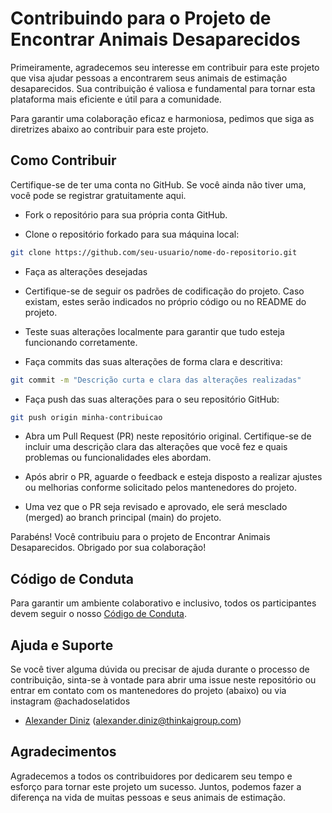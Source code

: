 # Contribuindo para o Projeto de Encontrar Animais Desaparecidos

Primeiramente, agradecemos seu interesse em contribuir para este projeto que visa ajudar pessoas a encontrarem seus animais de estimação desaparecidos. Sua contribuição é valiosa e fundamental para tornar esta plataforma mais eficiente e útil para a comunidade.

Para garantir uma colaboração eficaz e harmoniosa, pedimos que siga as diretrizes abaixo ao contribuir para este projeto.

## Como Contribuir

Certifique-se de ter uma conta no GitHub. Se você ainda não tiver uma, você pode se registrar gratuitamente aqui.

- Fork o repositório para sua própria conta GitHub.

- Clone o repositório forkado para sua máquina local:

```bash
git clone https://github.com/seu-usuario/nome-do-repositorio.git
```

- Faça as alterações desejadas
- Certifique-se de seguir os padrões de codificação do projeto. Caso existam, estes serão indicados no próprio código ou no README do projeto.
- Teste suas alterações localmente para garantir que tudo esteja funcionando corretamente.

- Faça commits das suas alterações de forma clara e descritiva:

```bash
git commit -m "Descrição curta e clara das alterações realizadas"
```

- Faça push das suas alterações para o seu repositório GitHub:

```bash
git push origin minha-contribuicao
```

- Abra um Pull Request (PR) neste repositório original. Certifique-se de incluir uma descrição clara das alterações que você fez e quais problemas ou funcionalidades eles abordam.

- Após abrir o PR, aguarde o feedback e esteja disposto a realizar ajustes ou melhorias conforme solicitado pelos mantenedores do projeto.

- Uma vez que o PR seja revisado e aprovado, ele será mesclado (merged) ao branch principal (main) do projeto.

Parabéns! Você contribuiu para o projeto de Encontrar Animais Desaparecidos. Obrigado por sua colaboração!

## Código de Conduta

Para garantir um ambiente colaborativo e inclusivo, todos os participantes devem seguir o nosso [Código de Conduta](CODE_OF_CONDUCT.md).

## Ajuda e Suporte

Se você tiver alguma dúvida ou precisar de ajuda durante o processo de contribuição, sinta-se à vontade para abrir uma issue neste repositório ou entrar em contato com os mantenedores do projeto (abaixo) ou via instagram @achadoselatidos

- [Alexander Diniz](https://github.com/Ronkiro) (alexander.diniz@thinkaigroup.com)

## Agradecimentos

Agradecemos a todos os contribuidores por dedicarem seu tempo e esforço para tornar este projeto um sucesso. Juntos, podemos fazer a diferença na vida de muitas pessoas e seus animais de estimação.
